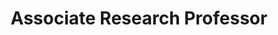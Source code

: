 ---
layout: person
name: "Yan Huang"
image: "/assets/people/yanhuang.png"
title: "Associate Research Professor"
category: "Adjunct Faculty"
biography: |
  <p>Yan Huang received the BSc degree from University of Electronic Science and Technology of China (UESTC) in 2012, and the PhD degree from University of Chinese Academy of Sciences (UCAS) in 2017. He is now an associate professor at the National Laboratory of Pattern Recognition (NLPR), Institute of Automation, Chinese Academy of Sciences (CASIA). His research interests include vision-language understanding and video analysis. He has published 70+ papers in the leading international journals and conferences such as TPAMI, TIP, NeurIPS, AAAI, ICCV and CVPR.</p>
links:
  - link: "https://scholar.google.com/citations?user=6nUJrQ0AAAAJ"
    icon: "scholar"
  - link: "yhuang@nlpr.ia.ac.cn"
    icon: "email"
  - link: "https://yanrockhuang.github.io/"
    icon: "website"
phone: "+86-10-82544611"
office: "Room 1501, Intelligent Building, 95 Zhongguancun East Road, Haidian District, BEIJING, CHINA"
---